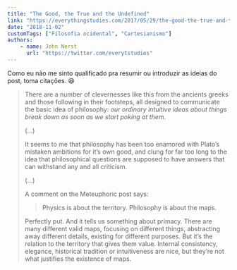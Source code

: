 ```yaml
---
title: "The Good, the True and the Undefined"
link: "https://everythingstudies.com/2017/05/29/the-good-the-true-and-the-undefined/"
date: "2018-11-02"
customTags: ["Filosofia ocidental", "Cartesianismo"]
authors:
    - name: John Nerst
      url: "https://twitter.com/everytstudies"
---
```


Como eu não me sinto qualificado pra resumir ou introduzir as ideias do post, toma citações. :laughing:

> There are a number of clevernesses like this from the ancients greeks and those following in their footsteps, all designed to communicate the basic idea of philosophy: _our ordinary intuitive ideas about things break down as soon as we start poking at them_.
>
> (...)
>
> It seems to me that philosophy has been too enamored with Plato’s mistaken ambitions for it’s own good, and clung for far too long to the idea that philosophical questions are supposed to have answers that can withstand any and all criticism.
>
> (...)
>
> A comment on the Meteuphoric post says:
>
> > Physics is about the territory. Philosophy is about the maps.
>
> Perfectly put. And it tells us something about primacy. There are many different valid maps, focusing on different things, abstracting away different details, existing for different purposes. But it’s the relation to the territory that gives them value. Internal consistency, elegance, historical tradition or intuitiveness are nice, but they’re not what justifies the existence of maps.
